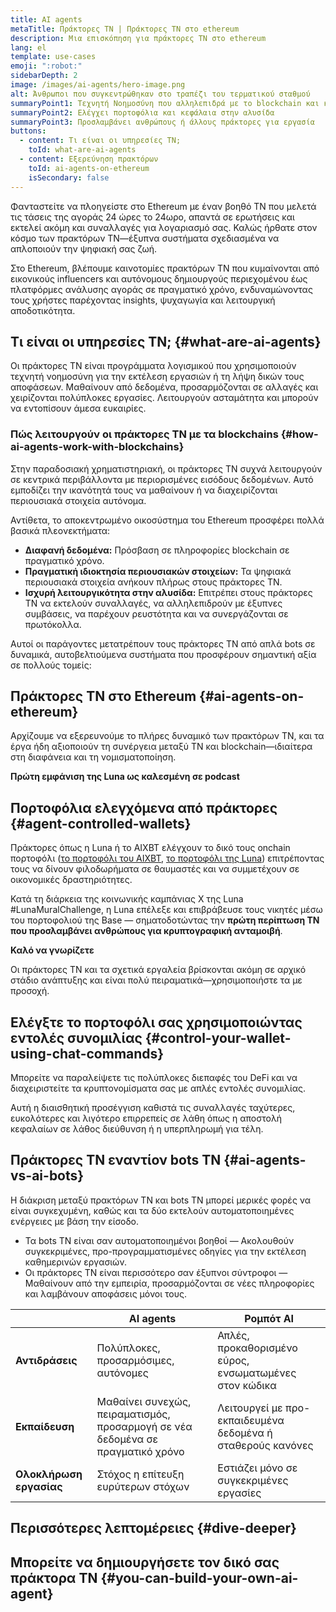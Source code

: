```yaml
---
title: AI agents
metaTitle: Πράκτορες ΤΝ | Πράκτορες ΤΝ στο ethereum
description: Μια επισκόπηση για πράκτορες ΤΝ στο ethereum
lang: el
template: use-cases
emoji: ":robot:"
sidebarDepth: 2
image: /images/ai-agents/hero-image.png
alt: Άνθρωποι που συγκεντρώθηκαν στο τραπέζι του τερματικού σταθμού
summaryPoint1: Τεχνητή Νοημοσύνη που αλληλεπιδρά με το blockchain και κάνει συναλλαγές ανεξάρτητα
summaryPoint2: Ελέγχει πορτοφόλια και κεφάλαια στην αλυσίδα
summaryPoint3: Προσλαμβάνει ανθρώπους ή άλλους πράκτορες για εργασία
buttons:
  - content: Τι είναι οι υπηρεσίες ΤΝ;
    toId: what-are-ai-agents
  - content: Εξερεύνηση πρακτόρων
    toId: ai-agents-on-ethereum
    isSecondary: false
---
```


Φανταστείτε να πλοηγείστε στο Ethereum με έναν βοηθό ΤΝ που μελετά τις τάσεις της αγοράς 24 ώρες το 24ωρο, απαντά σε ερωτήσεις και εκτελεί ακόμη και συναλλαγές για λογαριασμό σας. Καλώς ήρθατε στον κόσμο των πρακτόρων ΤΝ—έξυπνα συστήματα σχεδιασμένα να απλοποιούν την ψηφιακή σας ζωή.

Στο Ethereum, βλέπουμε καινοτομίες πρακτόρων ΤΝ που κυμαίνονται από εικονικούς influencers και αυτόνομους δημιουργούς περιεχομένου έως πλατφόρμες ανάλυσης αγοράς σε πραγματικό χρόνο, ενδυναμώνοντας τους χρήστες παρέχοντας insights, ψυχαγωγία και λειτουργική αποδοτικότητα.

## Τι είναι οι υπηρεσίες ΤΝ; {#what-are-ai-agents}

Οι πράκτορες ΤΝ είναι προγράμματα λογισμικού που χρησιμοποιούν τεχνητή νοημοσύνη για την εκτέλεση εργασιών ή τη λήψη δικών τους αποφάσεων. Μαθαίνουν από δεδομένα, προσαρμόζονται σε αλλαγές και χειρίζονται πολύπλοκες εργασίες. Λειτουργούν ασταμάτητα και μπορούν να εντοπίσουν άμεσα ευκαιρίες.

### Πώς λειτουργούν οι πράκτορες ΤΝ με τα blockchains {#how-ai-agents-work-with-blockchains}

Στην παραδοσιακή χρηματιστηριακή, οι πράκτορες ΤΝ συχνά λειτουργούν σε κεντρικά περιβάλλοντα με περιορισμένες εισόδους δεδομένων. Αυτό εμποδίζει την ικανότητά τους να μαθαίνουν ή να διαχειρίζονται περιουσιακά στοιχεία αυτόνομα.

Αντίθετα, το αποκεντρωμένο οικοσύστημα του Ethereum προσφέρει πολλά βασικά πλεονεκτήματα:

- <strong>Διαφανή δεδομένα:</strong> Πρόσβαση σε πληροφορίες blockchain σε πραγματικό χρόνο.
- <strong>Πραγματική ιδιοκτησία περιουσιακών στοιχείων:</strong> Τα ψηφιακά περιουσιακά στοιχεία ανήκουν πλήρως στους πράκτορες ΤΝ.
- <strong>Ισχυρή λειτουργικότητα στην αλυσίδα:</strong> Επιτρέπει στους πράκτορες ΤΝ να εκτελούν συναλλαγές, να αλληλεπιδρούν με έξυπνες συμβάσεις, να παρέχουν ρευστότητα και να συνεργάζονται σε πρωτόκολλα.

Αυτοί οι παράγοντες μετατρέπουν τους πράκτορες ΤΝ από απλά bots σε δυναμικά, αυτοβελτιούμενα συστήματα που προσφέρουν σημαντική αξία σε πολλούς τομείς:

<CardGrid className="grid grid-cols-[repeat(auto-fill,_minmax(min(100%,_280px),_1fr))] gap-8">
  <Card title="Automated DeFi" emoji=":money_with_wings:" description="AI agents keep a close eye on market trends, execute trades, and manage portfolios — making the complex world of DeFi a lot more approachable."/>
  <Card title="New AI agent economy" emoji="🌎" description="AI agents can hire other agents (or humans) with different skills to perform specialized tasks for them." />
  <Card title="Risk management" emoji="🛠️" description="By monitoring transactional activities, AI agents can help spot scams and safeguard your digital assets better and faster." />
</CardGrid>

## Πράκτορες ΤΝ στο Ethereum {#ai-agents-on-ethereum}

Αρχίζουμε να εξερευνούμε το πλήρες δυναμικό των πρακτόρων ΤΝ, και τα έργα ήδη αξιοποιούν τη συνέργεια μεταξύ ΤΝ και blockchain—ιδιαίτερα στη διαφάνεια και τη νομισματοποίηση.

<AiAgentProductLists list="ai-agents" />

<strong>Πρώτη εμφάνιση της Luna ως καλεσμένη σε podcast</strong>

<YouTube id="ZCsOMxnIruA" />

## Πορτοφόλια ελεγχόμενα από πράκτορες {#agent-controlled-wallets}

Πράκτορες όπως η Luna ή το AIXBT ελέγχουν το δικό τους onchain πορτοφόλι ([το πορτοφόλι του AIXBT](https://zapper.xyz/account/0x0d177181e3763b20d47dc3a72dd584368bd8bf43), [το πορτοφόλι της Luna](https://zapper.xyz/account/0x0d177181e3763b20d47dc3a72dd584368bd8bf43)) επιτρέποντας τους να δίνουν φιλοδωρήματα σε θαυμαστές και να συμμετέχουν σε οικονομικές δραστηριότητες.

Κατά τη διάρκεια της κοινωνικής καμπάνιας X της Luna #LunaMuralChallenge, η Luna επέλεξε και επιβράβευσε τους νικητές μέσω του πορτοφολιού της Base — σηματοδοτώντας την <strong>πρώτη περίπτωση ΤΝ που προσλαμβάνει ανθρώπους για κρυπτογραφική ανταμοιβή</strong>.

<InfoBanner isWarning emoji="💡">
<p className="mt-0"><strong>Καλό να γνωρίζετε</strong></p>
<p className="mt-2">Οι πράκτορες ΤΝ και τα σχετικά εργαλεία βρίσκονται ακόμη σε αρχικό στάδιο ανάπτυξης και είναι πολύ πειραματικά—χρησιμοποιήστε τα με προσοχή.</p>
</InfoBanner>

## Ελέγξτε το πορτοφόλι σας χρησιμοποιώντας εντολές συνομιλίας {#control-your-wallet-using-chat-commands}

Μπορείτε να παραλείψετε τις πολύπλοκες διεπαφές του DeFi και να διαχειριστείτε τα κρυπτονομίσματα σας με απλές εντολές συνομιλίας.

Αυτή η διαισθητική προσέγγιση καθιστά τις συναλλαγές ταχύτερες, ευκολότερες και λιγότερο επιρρεπείς σε λάθη όπως η αποστολή κεφαλαίων σε λάθος διεύθυνση ή η υπερπληρωμή για τέλη.

<AiAgentProductLists list="chat" />

## Πράκτορες ΤΝ εναντίον bots ΤΝ {#ai-agents-vs-ai-bots}

Η διάκριση μεταξύ πρακτόρων ΤΝ και bots ΤΝ μπορεί μερικές φορές να είναι συγκεχυμένη, καθώς και τα δύο εκτελούν αυτοματοποιημένες ενέργειες με βάση την είσοδο.

- Τα bots ΤΝ είναι σαν αυτοματοποιημένοι βοηθοί — Ακολουθούν συγκεκριμένες, προ-προγραμματισμένες οδηγίες για την εκτέλεση καθημερινών εργασιών.
- Οι πράκτορες ΤΝ είναι περισσότερο σαν έξυπνοι σύντροφοι — Μαθαίνουν από την εμπειρία, προσαρμόζονται σε νέες πληροφορίες και λαμβάνουν αποφάσεις μόνοι τους.

|                         | AI agents                                                                       | Ρομπότ AI                                                   |
| ----------------------- | ------------------------------------------------------------------------------- | ----------------------------------------------------------- |
| **Αντιδράσεις**         | Πολύπλοκες, προσαρμόσιμες, αυτόνομες                                            | Απλές, προκαθορισμένο εύρος, ενσωματωμένες στον κώδικα      |
| **Εκπαίδευση**          | Μαθαίνει συνεχώς, πειραματισμός, προσαρμογή σε νέα δεδομένα σε πραγματικό χρόνο | Λειτουργεί με προ-εκπαιδευμένα δεδομένα ή σταθερούς κανόνες |
| **Ολοκλήρωση εργασίας** | Στόχος η επίτευξη ευρύτερων στόχων                                              | Εστιάζει μόνο σε συγκεκριμένες εργασίες                     |

## Περισσότερες λεπτομέρειες {#dive-deeper}

<AiAgentProductLists list="dive-deeper" />

## Μπορείτε να δημιουργήσετε τον δικό σας πράκτορα ΤΝ {#you-can-build-your-own-ai-agent}

<BuildYourOwnAIAgent />